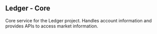 ## Ledger - Core

Core service for the Ledger project. Handles account information and provides APIs to access market information.
